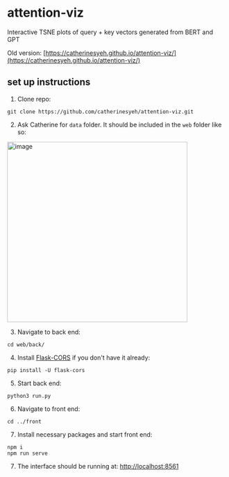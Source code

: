 # attention-viz
Interactive TSNE plots of query + key vectors generated from BERT and GPT

Old version: [https://catherinesyeh.github.io/attention-viz/](https://catherinesyeh.github.io/attention-viz/)

## set up instructions
1. Clone repo: 
```
git clone https://github.com/catherinesyeh/attention-viz.git
```

2. Ask Catherine for ```data``` folder. It should be included in the ```web``` folder like so:
<img width="415" alt="image" src="https://user-images.githubusercontent.com/43099514/219905589-17dc4aa1-1785-4d48-aabe-794f777b2dd9.png">

3. Navigate to back end:
```
cd web/back/
```

4. Install [Flask-CORS](https://flask-cors.readthedocs.io/en/latest/) if you don't have it already:
```
pip install -U flask-cors
```

5. Start back end:
```
python3 run.py
```

6. Navigate to front end:
```
cd ../front
```

7. Install necessary packages and start front end:
```
npm i
npm run serve
```

7. The interface should be running at: [http://localhost:8561](http://localhost:8561)


